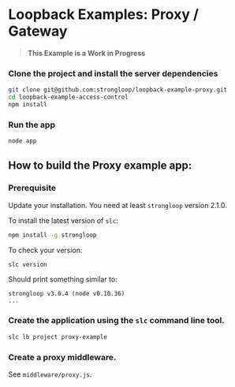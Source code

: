 # Loopback Examples: Proxy / Gateway

> **This Example is a Work in Progress**

### Clone the project and install the server dependencies

```sh
git clone git@github.com:strongloop/loopback-example-proxy.git
cd loopback-example-access-control
npm install
```

### Run the app

```sh
node app
```

## How to build the Proxy example app:

### Prerequisite

Update your installation.  You need at least `strongloop` version 2.1.0.

To install the latest version of `slc`:

```sh
npm install -g strongloop 
```

To check your version:

```sh
slc version
```

Should print something similar to:

```
strongloop v3.0.4 (node v0.10.36)
...
```

### Create the application using the `slc` command line tool.

```sh
slc lb project proxy-example
```

### Create a proxy middleware.

See `middleware/proxy.js`.
